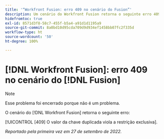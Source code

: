 ```yaml
---
title: '“Workfront Fusion: erro 409 no cenário do Fusion”'
description: Um cenário do Workfront Fusion retorna o seguinte erro 409 O valor da chave duplicada viola a restrição exclusiva.
hidefromtoc: true
exl-id: 8571d3f8-58c7-455f-b5a4-a91d1d1195a9
source-git-commit: 8a0bd10d95cda709d9d934ef1458bb07fc2f335d
workflow-type: ht
source-wordcount: '50'
ht-degree: 100%

---
```


# [!DNL Workfront Fusion]: erro 409 no cenário do [!DNL Fusion]

>[!NOTE]
>
>Esse problema foi encerrado porque não é um problema.

O cenário do [!DNL Workfront Fusion] retorna o seguinte erro:

[!UICONTROL [409] O valor da chave duplicada viola a restrição exclusiva].

_Reportado pela primeira vez em 27 de setembro de 2022._
